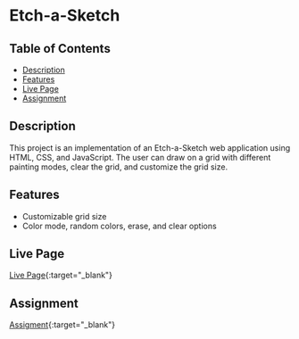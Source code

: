 # Etch-a-Sketch

## Table of Contents
- [Description](#description)
- [Features](#features)
- [Live Page](#live-page)
- [Assignment](#Assignment)

## Description

This project is an implementation of an Etch-a-Sketch web application using HTML, CSS, and JavaScript. The user can draw on a grid with different painting modes, clear the grid, and customize the grid size.

## Features

- Customizable grid size
- Color mode, random colors, erase, and clear options

## Live Page

[Live Page](https://github.com/ImFantin/Etch-a-Sketch){:target="_blank"}


## Assignment

[Assigment](https://www.theodinproject.com/lessons/foundations-etch-a-sketch){:target="_blank"}